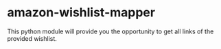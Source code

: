# amazon-wishlist-mapper
This python module will provide you the opportunity to get all links of the provided wishlist.
